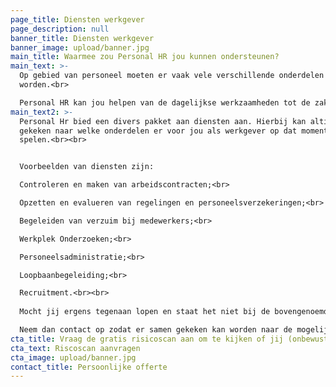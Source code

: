 ```yaml
---
page_title: Diensten werkgever
page_description: null
banner_title: Diensten werkgever
banner_image: upload/banner.jpg
main_title: Waarmee zou Personal HR jou kunnen ondersteunen?
main_text: >-
  Op gebied van personeel moeten er vaak vele verschillende onderdelen geregeld
  worden.<br>

  Personal HR kan jou helpen van de dagelijkse werkzaamheden tot de zaken die incidenteel voorkomen.
main_text2: >-
  Personal Hr bied een divers pakket aan diensten aan. Hierbij kan altijd worden
  gekeken naar welke onderdelen er voor jou als werkgever op dat moment
  spelen.<br><br>


  Voorbeelden van diensten zijn:

  Controleren en maken van arbeidscontracten;<br>

  Opzetten en evalueren van regelingen en personeelsverzekeringen;<br>

  Begeleiden van verzuim bij medewerkers;<br>

  Werkplek Onderzoeken;<br>

  Personeelsadministratie;<br>

  Loopbaanbegeleiding;<br>

  Recruitment.<br><br>
   
  Mocht jij ergens tegenaan lopen en staat het niet bij de bovengenoemde voorbeelden? <br>

  Neem dan contact op zodat er samen gekeken kan worden naar de mogelijkheden.
cta_title: Vraag de gratis risicoscan aan om te kijken of jij (onbewust) risico loopt
cta_text: Riscoscan aanvragen
cta_image: upload/banner.jpg
contact_title: Persoonlijke offerte
---
```

